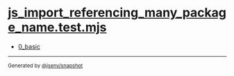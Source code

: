 # [js_import_referencing_many_package_name.test.mjs](../js_import_referencing_many_package_name.test.mjs)


- [0_basic](0_basic/0_basic.md)

---

<sub>
  Generated by <a href="https://github.com/jsenv/core/tree/main/packages/independent/snapshot">@jsenv/snapshot</a>
</sub>

